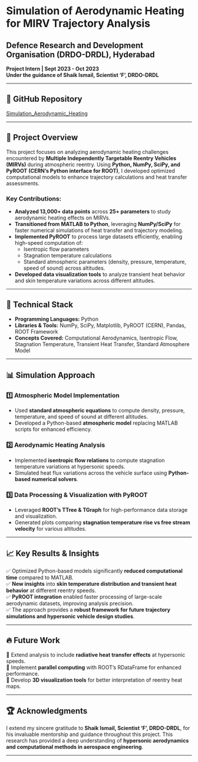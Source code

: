 # Simulation of Aerodynamic Heating for MIRV Trajectory Analysis

## Defence Research and Development Organisation (DRDO-DRDL), Hyderabad
**Project Intern | Sept 2023 - Oct 2023**  
**Under the guidance of Shaik Ismail, Scientist ‘F’, DRDO-DRDL**

---

## 🔗 GitHub Repository
[Simulation_Aerodynamic_Heating](https://github.com/GODCREATOR333/Simulation_Aerodynamic_Heating)

---

## 🚀 Project Overview
This project focuses on analyzing aerodynamic heating challenges encountered by **Multiple Independently Targetable Reentry Vehicles (MIRVs)** during atmospheric reentry. Using **Python, NumPy, SciPy, and PyROOT (CERN’s Python interface for ROOT)**, I developed optimized computational models to enhance trajectory calculations and heat transfer assessments.

### **Key Contributions:**
- **Analyzed 13,000+ data points** across **25+ parameters** to study aerodynamic heating effects on MIRVs.
- **Transitioned from MATLAB to Python**, leveraging **NumPy/SciPy** for faster numerical simulations of heat transfer and trajectory modeling.
- **Implemented PyROOT** to process large datasets efficiently, enabling high-speed computation of:
  - Isentropic flow parameters
  - Stagnation temperature calculations
  - Standard atmospheric parameters (density, pressure, temperature, speed of sound) across altitudes.
- **Developed data visualization tools** to analyze transient heat behavior and skin temperature variations across different altitudes.

---

## 📌 Technical Stack
- **Programming Languages:** Python
- **Libraries & Tools:** NumPy, SciPy, Matplotlib, PyROOT (CERN), Pandas, ROOT Framework
- **Concepts Covered:** Computational Aerodynamics, Isentropic Flow, Stagnation Temperature, Transient Heat Transfer, Standard Atmosphere Model

---

## 📊 Simulation Approach
### **1️⃣ Atmospheric Model Implementation**
- Used **standard atmospheric equations** to compute density, pressure, temperature, and speed of sound at different altitudes.
- Developed a Python-based **atmospheric model** replacing MATLAB scripts for enhanced efficiency.

### **2️⃣ Aerodynamic Heating Analysis**
- Implemented **isentropic flow relations** to compute stagnation temperature variations at hypersonic speeds.
- Simulated heat flux variations across the vehicle surface using **Python-based numerical solvers**.

### **3️⃣ Data Processing & Visualization with PyROOT**
- Leveraged **ROOT’s TTree & TGraph** for high-performance data storage and visualization.
- Generated plots comparing **stagnation temperature rise vs free stream velocity** for various altitudes.

---

## 📈 Key Results & Insights
✅ Optimized Python-based models significantly **reduced computational time** compared to MATLAB.  
✅ **New insights** into **skin temperature distribution and transient heat behavior** at different reentry speeds.  
✅ **PyROOT integration** enabled faster processing of large-scale aerodynamic datasets, improving analysis precision.  
✅ The approach provides a **robust framework for future trajectory simulations and hypersonic vehicle design studies**.  

---

## 🔥 Future Work
🔹 Extend analysis to include **radiative heat transfer effects** at hypersonic speeds.  
🔹 Implement **parallel computing** with ROOT’s RDataFrame for enhanced performance.  
🔹 Develop **3D visualization tools** for better interpretation of reentry heat maps.  

---

## 🏆 Acknowledgments
I extend my sincere gratitude to **Shaik Ismail, Scientist ‘F’, DRDO-DRDL**, for his invaluable mentorship and guidance throughout this project. This research has provided a deep understanding of **hypersonic aerodynamics and computational methods in aerospace engineering**.

---


